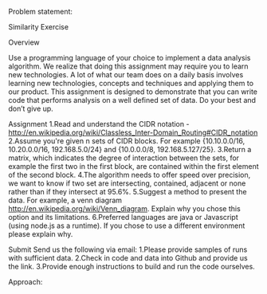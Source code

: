 Problem statement:

Similarity Exercise


Overview


Use a programming language of your choice to implement a data analysis algorithm.
We realize that doing this assignment may require you to learn new technologies. A lot of what our team does on a daily basis involves learning new technologies, concepts and techniques and applying them to our product. This assignment is designed to demonstrate that you can write code that performs analysis on a well defined set of data. Do your best and don’t give up.


Assignment
1.Read and understand the CIDR notation - http://en.wikipedia.org/wiki/Classless_Inter-Domain_Routing#CIDR_notation
2.Assume you're given n sets of CIDR blocks. For example {10.10.0.0/16, 10.20.0.0/16, 192.168.5.0/24} and {10.0.0.0/8,
192.168.5.127/25}.
3.Return a matrix, which indicates the degree of interaction between the sets, for example the first two in the first block, are contained
within the first element of the second block.
4.The algorithm needs to offer speed over precision, we want to know if two set are intersecting, contained, adjacent or none rather than if they intersect at 95.6%.
5.Suggest a method to present the data. For example, a venn diagram http://en.wikipedia.org/wiki/Venn_diagram. Explain why you chose
this option and its limitations.
6.Preferred languages are java or Javascript (using node.js as a runtime). If you chose to use a different environment please explain why.

Submit
Send us the following via email:
1.Please provide samples of runs with sufficient data.
2.Check in code and data into Github and provide us the link.
3.Provide enough instructions to build and run the code ourselves. 

Approach:
